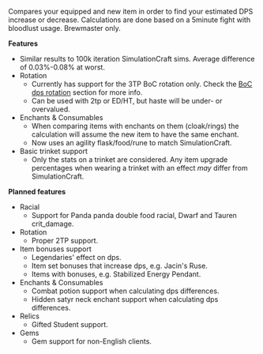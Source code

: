 Compares your equipped and new item in order to find your estimated DPS increase or decrease. Calculations are done based on a 5minute fight with bloodlust usage.
Brewmaster only.

**Features**

- Similar results to 100k iteration SimulationCraft sims. Average difference of 0.03%-0.08% at worst.
- Rotation
    - Currently has support for the 3TP BoC rotation only. Check the [BoC dps rotation](http://www.peakofserenity.com/brewmasters-in-7-2-5-changes-and-tomb-of-sargeras/) section for more info.
    - Can be used with 2tp or ED/HT, but haste will be under- or overvalued.
- Enchants & Consumables
    - When comparing items with enchants on them (cloak/rings) the calculation will assume the new item to have the same enchant.
    - Now uses an agility flask/food/rune to match SimulationCraft.
- Basic trinket support
    - Only the stats on a trinket are considered. Any item upgrade percentages when wearing a trinket with an effect *may* differ from SimulationCraft.

**Planned features**
- Racial
    - Support for Panda panda double food racial, Dwarf and Tauren crit_damage.
- Rotation
    - Proper 2TP support.
- Item bonuses support
    - Legendaries' effect on dps.
    - Item set bonuses that increase dps, e.g. Jacin's Ruse.
    - Items with bonuses, e.g. Stabilized Energy Pendant.
- Enchants & Consumables
    - Combat potion support when calculating dps differences.
    - Hidden satyr neck enchant support when calculating dps differences.
- Relics
    - Gifted Student support.
- Gems
    - Gem support for non-English clients.

